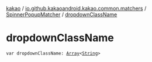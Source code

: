 [kakao](../../index.md) / [io.github.kakaoandroid.kakao.common.matchers](../index.md) / [SpinnerPopupMatcher](index.md) / [dropdownClassName](./dropdown-class-name.md)

# dropdownClassName

`var dropdownClassName: `[`Array`](https://kotlinlang.org/api/latest/jvm/stdlib/kotlin/-array/index.html)`<`[`String`](https://kotlinlang.org/api/latest/jvm/stdlib/kotlin/-string/index.html)`>`
